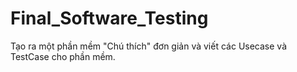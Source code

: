 # Final_Software_Testing
Tạo ra một phần mềm "Chú thích" đơn giản và viết các Usecase và TestCase cho phần mềm.
